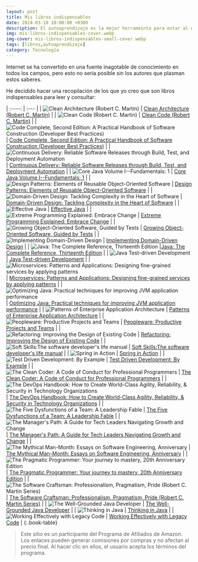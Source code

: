 ```yaml
---
layout: post
title: Mis libros indispensables
date: 2024-03-18 10:00:00 +0300
description: El autoaprendizaje es la mejor herrameinta para estar al día, voy a listar los libros que considero indispensables.
img: mis-libros-indispensables-cover.webp
img-cover: mis-libros-indispensables-small-cover.webp
tags: [libros,autoaprendizaje]
category: Tecnología
---
```

     
<script>
window.addEventListener('load', function() {
    const urlParams = new URLSearchParams(window.location.search);
    const book = urlParams.get('book');

    if (book){
        let anchor = document.querySelector("a[href='" + book + "']");
        if(anchor){
            anchor.click();
        }
    }
});
</script>

Internet se ha convertido en una fuente inagotable de conocimiento en todos los campos, pero esto no sería posible sin los autores que plasman estos saberes.

He decidido hacer una recopilación de los que yo creo que son libros indispensables para leer y consultar:

| :----: | :--- |
| <img src="https://m.media-amazon.com/images/I/61r4tYVsRVL._SY522_.jpg" alt="Clean Architecture (Robert C. Martin)"/> | [Clean Architecture (Robert C. Martin)](https://www.amazon.es/Clean-Architecture-Craftsmans-Software-Structure/dp/0134494164?tag=sergio.susa-21) |
| <img src="https://m.media-amazon.com/images/I/51E2055ZGUL._SY522_.jpg" alt="Clean Code (Robert C. Martin)"/> | [Clean Code (Robert C. Martin)](https://www.amazon.es/Clean-Code-Handbook-Software-Craftsmanship/dp/0132350882?tag=sergio.susa-21) |
| <img src="https://m.media-amazon.com/images/I/61GzazUmKyL._SY522_.jpg" alt="Code Complete, Second Edition: A Practical Handbook of Software Construction (Developer Best Practices)"/> | [Code Complete, Second Edition: A Practical Handbook of Software Construction (Developer Best Practices)](https://www.amazon.es/Code-Complete-Practical-Costruction-Professional/dp/0735619670?tag=sergio.susa-21) |
| <img src="https://m.media-amazon.com/images/I/71sYKaNItcL._SY522_.jpg" alt="Continuous Delivery: Reliable Software Releases through Build, Test, and Deployment Automation"/> | [Continuous Delivery: Reliable Software Releases through Build, Test, and Deployment Automation](https://www.amazon.es/Continuous-Delivery-Deployment-Automation-Addison-Wesley/dp/0321601912?tag=sergio.susa-21) |
| <img src="https://m.media-amazon.com/images/I/417VZsFgaqL._SY522_.jpg" alt="Core Java Volume I--Fundamentals: 1"/> | [Core Java Volume I--Fundamentals: 1](https://www.amazon.es/Core-Java-I-Fundamentals-Cay-Horstmann/dp/0137081898?tag=sergio.susa-21) |
| <img src="https://m.media-amazon.com/images/I/81gtKoapHFL._SY522_.jpg" alt="Design Patterns: Elements of Reusable Object-Oriented Software"/> | [Design Patterns: Elements of Reusable Object-Oriented Software](https://www.amazon.es/Design-Patterns-Object-Oriented-professional-computing/dp/0201633612?tag=sergio.susa-21) |
| <img src="https://m.media-amazon.com/images/I/71Qde+ZerdL._SY522_.jpg" alt="Domain-Driven Design: Tackling Complexity in the Heart of Software"/> | [Domain-Driven Design: Tackling Complexity in the Heart of Software](https://www.amazon.es/Domain-Driven-Design-Tackling-Complexity-Software/dp/0321125215?tag=sergio.susa-21) |
| <img src="https://m.media-amazon.com/images/I/7167aaVxs3L._SY522_.jpg" alt="Effective Java"/> | [Effective Java](https://www.amazon.es/Effective-Java-Joshua-Bloch/dp/0134685997?tag=sergio.susa-21) |
| <img src="https://m.media-amazon.com/images/I/615KsgTP0+L._SY522_.jpg" alt="Extreme Programming Explained: Embrace Change"/> | [Extreme Programming Explained: Embrace Change](https://www.amazon.es/Extreme-Programming-Explained-Embrace-Embracing/dp/0321278658?tag=sergio.susa-21) |
| <img src="https://m.media-amazon.com/images/I/71s4gm+CcRL._SY522_.jpg" alt="Growing Object-Oriented Software, Guided by Tests"/> | [Growing Object-Oriented Software, Guided by Tests](https://www.amazon.es/Growing-Object-Oriented-Software-Guided-Signature/dp/0321503627?tag=sergio.susa-21) |
| <img src="https://m.media-amazon.com/images/I/71SMl4O7jeL._SY522_.jpg" alt="Implementing Domain-Driven Design"/> | [Implementing Domain-Driven Design](https://www.amazon.es/Implementing-Domain-Driven-Design-Vaughn-Vernon/dp/0321834577?tag=sergio.susa-21) |
| <img src="https://m.media-amazon.com/images/I/81UDSuaFAeL._SY522_.jpg" alt="Java: The Complete Reference, Thirteenth Edition"/> |[Java: The Complete Reference, Thirteenth Edition](https://www.amazon.es/Java-Complete-Reference-Thirteenth/dp/1265058431?tag=sergio.susa-21) |
| <img src="https://m.media-amazon.com/images/I/71Dd5sJ8VkL._SY522_.jpg" alt="Java Test-driven Development"/> | [Java Test-driven Development](https://www.amazon.es/Java-Test-Driven-Development-Viktor-Farcic/dp/1783987421?tag=sergio.susa-21) |
| <img src="https://m.media-amazon.com/images/I/71x5u9zGEEL._SY522_.jpg" alt="Microservices: Patterns and Applications: Designing fine-grained services by applying patterns"/> | [Microservices: Patterns and Applications: Designing fine-grained services by applying patterns](https://www.amazon.es/Microservices-Patterns-Applications-Designing-fine-grained/dp/069242427X?tag=sergio.susa-21) |
| <img src="https://m.media-amazon.com/images/I/91l1PNnUkaL._SY522_.jpg" alt="Optimizing Java: Practical techniques for improving JVM application performance"/> | [Optimizing Java: Practical techniques for improving JVM application performance](https://www.amazon.es/Optimizing-Java-techniques-application-performance/dp/1492025798?tag=sergio.susa-21) |
| <img src="https://m.media-amazon.com/images/I/61yNt+jcM0L._SY522_.jpg" alt="Patterns of Enterprise Application Architecture"/> | [Patterns of Enterprise Application Architecture](https://www.amazon.es/Enterprise-Application-Architecture-Addison-Wesley-Signature/dp/0321127420?tag=sergio.susa-21) |
| <img src="https://m.media-amazon.com/images/I/711YgsqURPL._SY522_.jpg" alt="Peopleware: Productive Projects and Teams"/> | [Peopleware: Productive Projects and Teams](https://www.amazon.es/Peopleware-Productive-Projects-Tom-DeMarco/dp/0321934113?tag=sergio.susa-21) |
| <img src="https://m.media-amazon.com/images/I/71e6ndHEwqL._SY522_.jpg" alt="Refactoring: Improving the Design of Existing Code"/> | [Refactoring: Improving the Design of Existing Code](https://www.amazon.es/Refactoring-Improving-Existing-Addison-wesley-Signature/dp/0134757599?tag=sergio.susa-21) |
| <img src="https://m.media-amazon.com/images/I/A1tYa0EpiyL._SY522_.jpg" alt="Soft Skills:The software developer's life manual"/> | [Soft Skills:The software developer's life manual](https://www.amazon.es/Soft-Skills-software-developers-manual/dp/1617292397?tag=sergio.susa-21) |
| <img src="https://m.media-amazon.com/images/I/71RV21auTEL._SY522_.jpg" alt="Spring in Action"/> | [Spring in Action](https://www.amazon.es/Spring-Action-Sixth-Craig-Walls/dp/1617297577?tag=sergio.susa-21) |
| <img src="https://m.media-amazon.com/images/I/61a+MLItPHL._SY522_.jpg" alt="Test Driven Development: By Example"/> | [Test Driven Development: By Example](https://www.amazon.es/Driven-Development-Example-Addison-Wesley-Signature/dp/0321146530?tag=sergio.susa-21) |
| <img src="https://m.media-amazon.com/images/I/61GHrDrumhL._SY522_.jpg" alt="The Clean Coder: A Code of Conduct for Professional Programmers"/> | [The Clean Coder: A Code of Conduct for Professional Programmers](https://www.amazon.es/Clean-Coder-Conduct-Professional-Programmers/dp/0137081073?tag=sergio.susa-21) |
| <img src="https://m.media-amazon.com/images/I/819OwBruPlL._SY522_.jpg" alt="The DevOps Handbook: How to Create World-Class Agility, Reliability, & Security in Technology Organizations"/> | [The DevOps Handbook: How to Create World-Class Agility, Reliability, & Security in Technology Organizations](https://www.amazon.es/Devops-Handbook-World-class-Reliability-Organizations/dp/1950508404?tag=sergio.susa-21) |
| <img src="https://m.media-amazon.com/images/I/71Kz7ODzW4L._SY522_.jpg" alt="The Five Dysfunctions of a Team: A Leadership Fable"/> | [The Five Dysfunctions of a Team: A Leadership Fable](https://www.amazon.es/Five-Dysfunctions-Team-Leadership-Lencioni/dp/0787960756?tag=sergio.susa-21) |
| <img src="https://m.media-amazon.com/images/I/8103YdWadQL._SY522_.jpg" alt="The Manager's Path: A Guide for Tech Leaders Navigating Growth and Change"/> | [The Manager's Path: A Guide for Tech Leaders Navigating Growth and Change](https://www.amazon.es/Managers-Path-Leaders-Navigating-Growth/dp/1491973897?tag=sergio.susa-21') |
| <img src="https://m.media-amazon.com/images/I/71fCJWIx4UL._SY522_.jpg" alt="The Mythical Man-Month: Essays on Software Engineering, Anniversary"/> | [The Mythical Man-Month: Essays on Software Engineering, Anniversary](https://www.amazon.es/Mythical-Man-Month-Software-Engineering/dp/0201835959?tag=sergio.susa-21) |
| <img src="https://m.media-amazon.com/images/I/71f743sOPoL._SY522_.jpg" alt="The Pragmatic Programmer: Your journey to mastery, 20th Anniversary Edition"/> | [The Pragmatic Programmer: Your journey to mastery, 20th Anniversary Edition](https://www.amazon.es/Pragmatic-Programmer-journey-mastery-Anniversary/dp/0135957052?tag=sergio.susa-21) |
| <img src="https://m.media-amazon.com/images/I/61Di1phUP5L._SY522_.jpg" alt="The Software Craftsman: Professionalism, Pragmatism, Pride (Robert C. Martin Series)"/> | [The Software Craftsman: Professionalism, Pragmatism, Pride (Robert C. Martin Series)](https://www.amazon.es/Software-Craftsman-Professionalism-Pragmatism-Robert/dp/0134052501?tag=sergio.susa-21) |
| <img src="https://m.media-amazon.com/images/I/719k67sAEpL._SY522_.jpg" alt="The Well-Grounded Java Developer"/> | [The Well-Grounded Java Developer](https://www.amazon.es/Well-Grounded-Java-Developer-Second/dp/1617298875?tag=sergio.susa-21) |
| <img src="https://m.media-amazon.com/images/I/61VRKHPVQ6L.jpg" alt="Thinking in Java"/> | [Thinking in Java](https://www.amazon.es/Thinking-Java-introduction-object-oriented-programming/dp/0131872486?tag=sergio.susa-21) |
| <img src="https://m.media-amazon.com/images/I/71UAsPBdgdL._SY522_.jpg" alt="Working Effectively with Legacy Code"/> | [Working Effectively with Legacy Code](https://www.amazon.es/Working-Effectively-Legacy-Robert-Martin/dp/0131177052?tag=sergio.susa-21) |
{:.book-table}
<br/>

<blockquote class="blockquote mt-3 p-3">
   <p class="text-muted mb-0 font-italic">Este sitio es un participante del Programa de Afiliados de Amazon. Los enlaces pueden generar comisiones por compras y no afectan al precio final. Al hacer clic en ellos, el usuario acepta los términos del programa.</p>
</blockquote>
